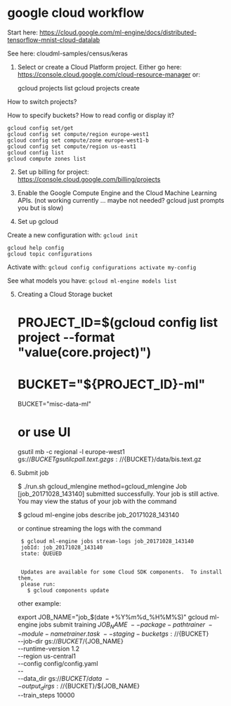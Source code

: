 # google cloud workflow

Start here: https://cloud.google.com/ml-engine/docs/distributed-tensorflow-mnist-cloud-datalab

See here: cloudml-samples/census/keras

1. Select or create a Cloud Platform project. Either go here: https://console.cloud.google.com/cloud-resource-manager or:

	gcloud projects list
	gcloud projects create <some name>

How to switch projects? 

How to specify buckets? How to read config or display it? 

    gcloud config set/get
    gcloud config set compute/region europe-west1
    gcloud config set compute/zone europe-west1-b
    gcloud config set compute/region us-east1
    gcloud config list
    gcloud compute zones list

2. Set up billing for project: https://console.cloud.google.com/billing/projects

3. Enable the Google Compute Engine and the Cloud Machine Learning APIs. (not working currently ... maybe not needed? gcloud just prompts you but is slow)

4. Set up gcloud

Create a new configuration with: `gcloud init`

	gcloud help config
	gcloud topic configurations

Activate with: `gcloud config configurations activate my-config`

See what models you have: `gcloud ml-engine models list`

5. Creating a Cloud Storage bucket

	# PROJECT_ID=$(gcloud config list project --format "value(core.project)")
	# BUCKET="${PROJECT_ID}-ml"
	BUCKET="misc-data-ml"
	# or use UI
	gsutil mb -c regional -l europe-west1 gs://${BUCKET}
	gsutil cp all.text.gz gs://${BUCKET}/data/bis.text.gz

6. Submit job

    $ ./run.sh gcloud_mlengine
    method=gcloud_mlengine
    Job [job_20171028_143140] submitted successfully.
    Your job is still active. You may view the status of your job with the command
    
      $ gcloud ml-engine jobs describe job_20171028_143140
    
      or continue streaming the logs with the command
    
        $ gcloud ml-engine jobs stream-logs job_20171028_143140
        jobId: job_20171028_143140
        state: QUEUED
    
    
        Updates are available for some Cloud SDK components.  To install them,
        please run:
          $ gcloud components update

    other example:

    export JOB_NAME="job_$(date +%Y%m%d_%H%M%S)"
    gcloud ml-engine jobs submit training ${JOB_NAME} \
        --package-path trainer \
        --module-name trainer.task \
        --staging-bucket gs://${BUCKET} \
        --job-dir gs://${BUCKET}/${JOB_NAME} \
        --runtime-version 1.2 \
        --region us-central1 \
        --config config/config.yaml \
        -- \
        --data_dir gs://${BUCKET}/data \
        --output_dir gs://${BUCKET}/${JOB_NAME} \
        --train_steps 10000
